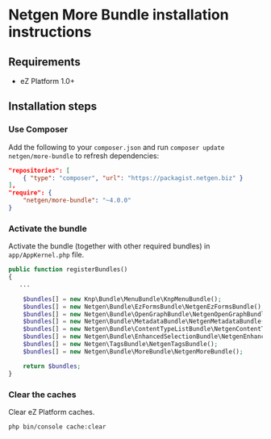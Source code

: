 Netgen More Bundle installation instructions
============================================

Requirements
------------

* eZ Platform 1.0+

Installation steps
------------------

### Use Composer

Add the following to your `composer.json` and run `composer update netgen/more-bundle` to refresh dependencies:

```json
"repositories": [
    { "type": "composer", "url": "https://packagist.netgen.biz" }
],
"require": {
    "netgen/more-bundle": "~4.0.0"
}
```

### Activate the bundle

Activate the bundle (together with other required bundles) in `app/AppKernel.php` file.

```php
public function registerBundles()
{
   ...

    $bundles[] = new Knp\Bundle\MenuBundle\KnpMenuBundle();
    $bundles[] = new Netgen\Bundle\EzFormsBundle\NetgenEzFormsBundle();
    $bundles[] = new Netgen\Bundle\OpenGraphBundle\NetgenOpenGraphBundle();
    $bundles[] = new Netgen\Bundle\MetadataBundle\NetgenMetadataBundle();
    $bundles[] = new Netgen\Bundle\ContentTypeListBundle\NetgenContentTypeListBundle();
    $bundles[] = new Netgen\Bundle\EnhancedSelectionBundle\NetgenEnhancedSelectionBundle();
    $bundles[] = new Netgen\TagsBundle\NetgenTagsBundle();
    $bundles[] = new Netgen\Bundle\MoreBundle\NetgenMoreBundle();

    return $bundles;
}
```

### Clear the caches

Clear eZ Platform caches.

```bash
php bin/console cache:clear
```
